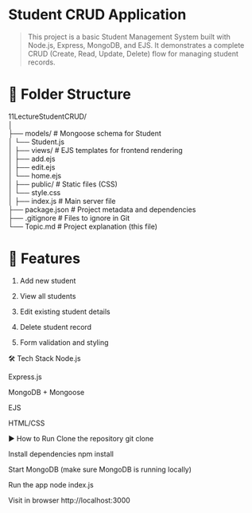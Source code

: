 # Student CRUD Application
> This project is a basic Student Management System built with Node.js, Express, MongoDB, and EJS. It demonstrates a complete CRUD (Create, Read, Update, Delete) flow for managing student records.

# 📁 Folder Structure

11LectureStudentCRUD/<br>
│<br>
├── models/  # Mongoose schema for Student<br>
│   └── Student.js<br>
│
├── views/              # EJS templates for frontend rendering <br>
│   ├── add.ejs<br>
│   ├── edit.ejs<br>
│   └── home.ejs<br>
│
├── public/             # Static files (CSS)<br>
│   └── style.css<br>
│
├── index.js            # Main server file<br>
├── package.json        # Project metadata and dependencies<br>
├── .gitignore          # Files to ignore in Git<br>
└── Topic.md            # Project explanation (this file)<br>

# 🚀 Features
1. Add new student

2. View all students

3. Edit existing student details

4. Delete student record

5. Form validation and styling

🛠 Tech Stack
Node.js

Express.js

MongoDB + Mongoose

EJS

HTML/CSS

▶️ How to Run
Clone the repository
git clone <repo-url>

Install dependencies
npm install

Start MongoDB (make sure MongoDB is running locally)

Run the app
node index.js

Visit in browser
http://localhost:3000